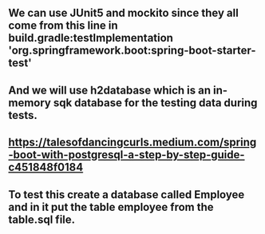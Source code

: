 ## We can use JUnit5 and mockito since they all come from this line in build.gradle:testImplementation 'org.springframework.boot:spring-boot-starter-test'
## And we will use h2database which is an in-memory sqk database for the testing data during tests.


## https://talesofdancingcurls.medium.com/spring-boot-with-postgresql-a-step-by-step-guide-c451848f0184

## To test this create a database called Employee and in it put the table employee from the table.sql file.